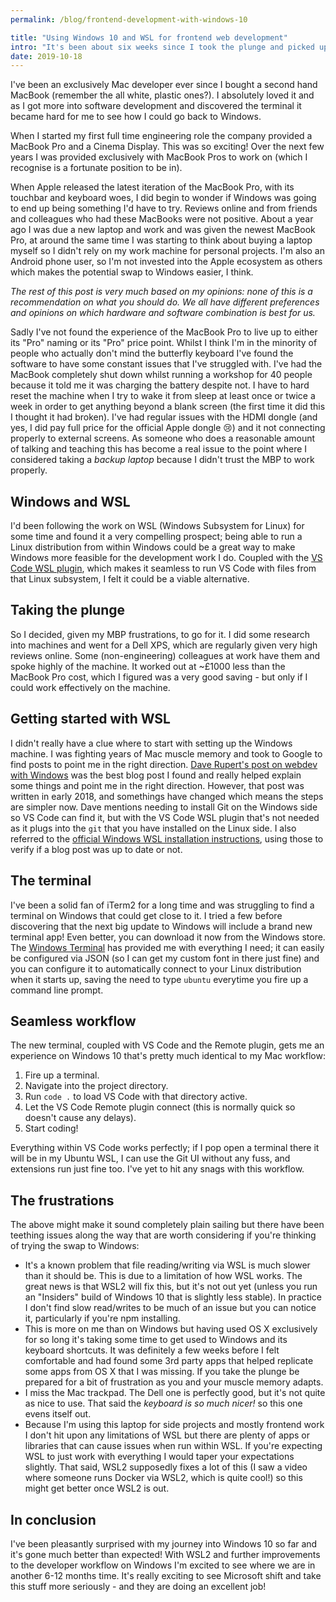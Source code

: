 ```yaml
---
permalink: /blog/frontend-development-with-windows-10

title: "Using Windows 10 and WSL for frontend web development"
intro: "It's been about six weeks since I took the plunge and picked up a Dell XPS with Windows 10. Today I'm sharing my experiences, both good and bad, of moving to Windows 10."
date: 2019-10-18
---
```


I've been an exclusively Mac developer ever since I bought a second hand MacBook
(remember the all white, plastic ones?). I absolutely loved it and as I got more
into software development and discovered the terminal it became hard for me to
see how I could go back to Windows.

When I started my first full time engineering role the company provided a
MacBook Pro and a Cinema Display. This was so exciting! Over the next few years
I was provided exclusively with MacBook Pros to work on (which I recognise is a
fortunate position to be in).

When Apple released the latest iteration of the MacBook Pro, with its touchbar
and keyboard woes, I did begin to wonder if Windows was going to end up being
something I'd have to try. Reviews online and from friends and colleagues who
had these MacBooks were not positive. About a year ago I was due a new laptop
and work and was given the newest MacBook Pro, at around the same time I was
starting to think about buying a laptop myself so I didn't rely on my work
machine for personal projects. I'm also an Android phone user, so I'm not
invested into the Apple ecosystem as others which makes the potential swap to
Windows easier, I think.

_The rest of this post is very much based on my opinions: none of this is a
recommendation on what you should do. We all have different preferences and
opinions on which hardware and software combination is best for us._

Sadly I've not found the experience of the MacBook Pro to live up to either its
"Pro" naming or its "Pro" price point. Whilst I think I'm in the minority of
people who actually don't mind the butterfly keyboard I've found the software to
have some constant issues that I've struggled with. I've had the MacBook
completely shut down whilst running a workshop for 40 people because it told me
it was charging the battery despite not. I have to hard reset the machine when I
try to wake it from sleep at least once or twice a week in order to get anything
beyond a blank screen (the first time it did this I thought it had broken). I've
had regular issues with the HDMI dongle (and yes, I did pay full price for the
official Apple dongle 😢) and it not connecting properly to external screens. As
someone who does a reasonable amount of talking and teaching this has become a
real issue to the point where I considered taking a _backup laptop_ because I
didn't trust the MBP to work properly.

## Windows and WSL

I'd been following the work on WSL (Windows Subsystem for Linux) for some time
and found it a very compelling prospect; being able to run a Linux distribution
from within Windows could be a great way to make Windows more feasible for the
development work I do. Coupled with the
[VS Code WSL plugin](https://marketplace.visualstudio.com/items?itemName=ms-vscode-remote.remote-wsl),
which makes it seamless to run VS Code with files from that Linux subsystem, I
felt it could be a viable alternative.

## Taking the plunge

So I decided, given my MBP frustrations, to go for it. I did some research into
machines and went for a Dell XPS, which are regularly given very high reviews
online. Some (non-engineering) colleagues at work have them and spoke highly of
the machine. It worked out at ~£1000 less than the MacBook Pro cost, which I
figured was a very good saving - but only if I could work effectively on the
machine.

## Getting started with WSL

I didn't really have a clue where to start with setting up the Windows machine.
I was fighting years of Mac muscle memory and took to Google to find posts to
point me in the right direction.
[Dave Rupert's post on webdev with Windows](https://daverupert.com/2018/04/developing-on-windows-with-wsl-and-visual-studio-code/)
was the best blog post I found and really helped explain some things and point
me in the right direction. However, that post was written in early 2018, and
somethings have changed which means the steps are simpler now. Dave mentions
needing to install Git on the Windows side so VS Code can find it, but with the
VS Code WSL plugin that's not needed as it plugs into the `git` that you have
installed on the Linux side. I also referred to the
[official Windows WSL installation instructions](https://docs.microsoft.com/en-us/windows/wsl/install-win10),
using those to verify if a blog post was up to date or not.

## The terminal

I've been a solid fan of iTerm2 for a long time and was struggling to find a
terminal on Windows that could get close to it. I tried a few before discovering
that the next big update to Windows will include a brand new terminal app! Even
better, you can download it now from the Windows store. The
[Windows Terminal](https://github.com/Microsoft/Terminal) has provided me with
everything I need; it can easily be configured via JSON (so I can get my custom
font in there just fine) and you can configure it to automatically connect to
your Linux distribution when it starts up, saving the need to type `ubuntu`
everytime you fire up a command line prompt.

## Seamless workflow

The new terminal, coupled with VS Code and the Remote plugin, gets me an
experience on Windows 10 that's pretty much identical to my Mac workflow:

1. Fire up a terminal.
1. Navigate into the project directory.
1. Run `code .` to load VS Code with that directory active.
1. Let the VS Code Remote plugin connect (this is normally quick so doesn't
   cause any delays).
1. Start coding!

Everything within VS Code works perfectly; if I pop open a terminal there it
will be in my Ubuntu WSL, I can use the Git UI without any fuss, and extensions
run just fine too. I've yet to hit any snags with this workflow.

## The frustrations

The above might make it sound completely plain sailing but there have been
teething issues along the way that are worth considering if you're thinking of
trying the swap to Windows:

* It's a known problem that file reading/writing via WSL is much slower than it
  should be. This is due to a limitation of how WSL works. The great news is
  that WSL2 will fix this, but it's not out yet (unless you run an "Insiders"
  build of Windows 10 that is slightly less stable). In practice I don't find
  slow read/writes to be much of an issue but you can notice it, particularly if
  you're npm installing.
* This is more on me than on Windows but having used OS X exclusively for so
  long it's taking some time to get used to Windows and its keyboard shortcuts.
  It was definitely a few weeks before I felt comfortable and had found some 3rd
  party apps that helped replicate some apps from OS X that I was missing. If
  you take the plunge be prepared for a bit of frustration as you and your
  muscle memory adapts.
* I miss the Mac trackpad. The Dell one is perfectly good, but it's not quite as
  nice to use. That said the _keyboard is so much nicer!_ so this one evens
  itself out.
* Because I'm using this laptop for side projects and mostly frontend work I
  don't hit upon any limitations of WSL but there are plenty of apps or
  libraries that can cause issues when run within WSL. If you're expecting WSL
  to just work with everything I would taper your expectations slightly. That
  said, WSL2 supposedly fixes a lot of this (I saw a video where someone runs
  Docker via WSL2, which is quite cool!) so this might get better once WSL2 is
  out.

## In conclusion

I've been pleasantly surprised with my journey into Windows 10 so far and it's
gone much better than expected! With WSL2 and further improvements to the
developer workflow on Windows I'm excited to see where we are in another 6-12
months time. It's really exciting to see Microsoft shift and take this stuff
more seriously - and they are doing an excellent job!
